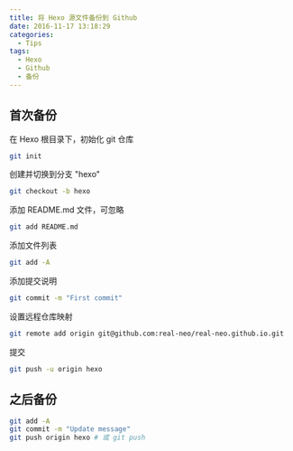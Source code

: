 ```yaml
---
title: 将 Hexo 源文件备份到 Github
date: 2016-11-17 13:18:29
categories:
  - Tips
tags:
  - Hexo
  - Github
  - 备份
---
```


## 首次备份
在 Hexo 根目录下，初始化 git 仓库
```bash
git init
```
创建并切换到分支 "hexo"
```bash
git checkout -b hexo
```
添加 README.md 文件，可忽略
```bash
git add README.md
```
添加文件列表
```bash
git add -A
```
添加提交说明
```bash
git commit -m "First commit"
```
设置远程仓库映射
```bash
git remote add origin git@github.com:real-neo/real-neo.github.io.git
```
提交
```bash
git push -u origin hexo
```

## 之后备份
```bash
git add -A
git commit -m "Update message"
git push origin hexo # 或 git push
```
